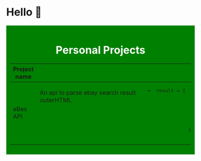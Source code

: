# Hello 👋

<div style="background-color: green; padding: 10px; color: #fff; text-align: center;">
  <h1>Personal Projects</h1>
  <table>
    <thead>
      <tr>
        <th>Project name</th>
        <th style="width: "100px";">Project Description</th>
        <th>Project link</th>
      </tr>
    </thead>
    <tbody>
      <tr>
        <td>
          <span style="display: flex;">
            eBex API
          </span>
        </td>
        <td>
          <span style="display: flex;">
            <p>An api to parse ebay search result outerHTML</p>
            <pre>➡️  result = {
                  'exact_url': "url of your search result",
                  'applied_filters': [] -> A list of filters used on your search e.g Sold Listings, Condition,
                  'categories': [] -> A list of categories that your search is present in,
                  'listings': [{image_url:'', title:'', price: '', link:''}] -> A list of listings extracted from the search result 240 max per request,
                  'analysis_result': {keyword:"what keyword did you used in your search", other_word_counts:[{Counter: 5, Word: "shoes"}]} -> a list of ,
                  'notifications': notifications
              }
             </pre>
          </span>
        </td>
        <td>
          <span style="display: flex; text-align: center;">
            <a href='http://wcawasa.pythonanywhere.com/'style="text-decoration: none;" >🔗</a>
          </span>
        </td>
      </tr>
      <!-- Add more rows as needed -->
    </tbody>
  </table>
</div>
